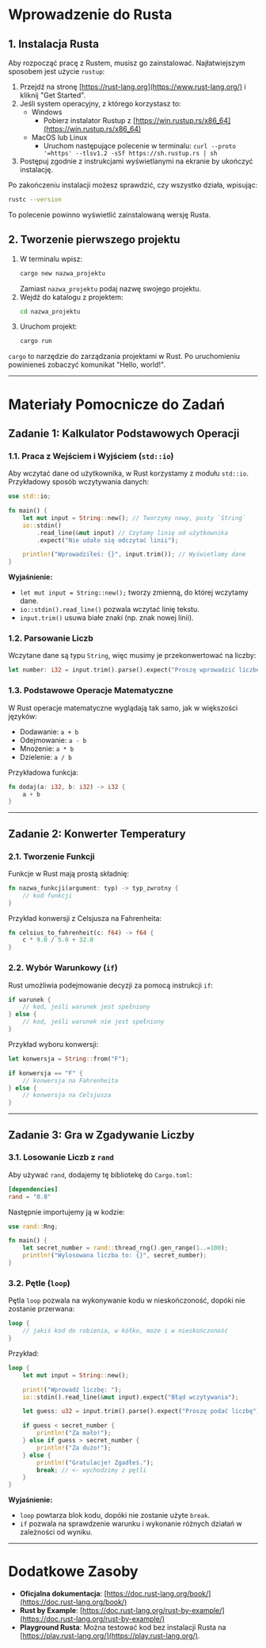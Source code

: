 
# Wprowadzenie do Rusta

## 1. Instalacja Rusta

Aby rozpocząć pracę z Rustem, musisz go zainstalować. Najłatwiejszym sposobem jest użycie `rustup`:

1. Przejdź na stronę [https://rust-lang.org](https://www.rust-lang.org/) i kliknij "Get Started".
2. Jeśli system operacyjny, z którego korzystasz to:
    - Windows
      - Pobierz instalator Rustup z [https://win.rustup.rs/x86_64](https://win.rustup.rs/x86_64)
    - MacOS lub Linux
      - Uruchom następujące polecenie w terminalu: `curl --proto '=https' --tlsv1.2 -sSf https://sh.rustup.rs | sh`
3. Postępuj zgodnie z instrukcjami wyświetlanymi na ekranie by ukończyć instalację.

Po zakończeniu instalacji możesz sprawdzić, czy wszystko działa, wpisując:
```bash
rustc --version
```

To polecenie powinno wyświetlić zainstalowaną wersję Rusta.

## 2. Tworzenie pierwszego projektu

1. W terminalu wpisz:
   ```bash
   cargo new nazwa_projektu
   ```
   Zamiast `nazwa_projektu` podaj nazwę swojego projektu.
2. Wejdź do katalogu z projektem:
   ```bash
   cd nazwa_projektu
   ```
3. Uruchom projekt:
   ```bash
   cargo run
   ```

`cargo` to narzędzie do zarządzania projektami w Rust. Po uruchomieniu powinieneś zobaczyć komunikat "Hello, world!".

---

# Materiały Pomocnicze do Zadań

## Zadanie 1: Kalkulator Podstawowych Operacji

### 1.1. Praca z Wejściem i Wyjściem (`std::io`)

Aby wczytać dane od użytkownika, w Rust korzystamy z modułu `std::io`. Przykładowy sposób wczytywania danych:

```rust
use std::io;

fn main() {
    let mut input = String::new(); // Tworzymy nowy, pusty `String`
    io::stdin()
        .read_line(&mut input) // Czytamy linię od użytkownika
        .expect("Nie udało się odczytać linii");

    println!("Wprowadziłeś: {}", input.trim()); // Wyświetlamy dane
}
```

**Wyjaśnienie:**
- `let mut input = String::new();` tworzy zmienną, do której wczytamy dane.
- `io::stdin().read_line()` pozwala wczytać linię tekstu.
- `input.trim()` usuwa białe znaki (np. znak nowej linii).

### 1.2. Parsowanie Liczb

Wczytane dane są typu `String`, więc musimy je przekonwertować na liczby:
```rust
let number: i32 = input.trim().parse().expect("Proszę wprowadzić liczbę");
```

### 1.3. Podstawowe Operacje Matematyczne

W Rust operacje matematyczne wyglądają tak samo, jak w większości języków:
- Dodawanie: `a + b`
- Odejmowanie: `a - b`
- Mnożenie: `a * b`
- Dzielenie: `a / b`

Przykładowa funkcja:
```rust
fn dodaj(a: i32, b: i32) -> i32 {
    a + b
}
```

---

## Zadanie 2: Konwerter Temperatury

### 2.1. Tworzenie Funkcji

Funkcje w Rust mają prostą składnię:
```rust
fn nazwa_funkcji(argument: typ) -> typ_zwrotny {
    // kod funkcji
}
```

Przykład konwersji z Celsjusza na Fahrenheita:
```rust
fn celsius_to_fahrenheit(c: f64) -> f64 {
    c * 9.0 / 5.0 + 32.0
}
```

### 2.2. Wybór Warunkowy (`if`)

Rust umożliwia podejmowanie decyzji za pomocą instrukcji `if`:
```rust
if warunek {
    // kod, jeśli warunek jest spełniony
} else {
    // kod, jeśli warunek nie jest spełniony
}
```

Przykład wyboru konwersji:
```rust
let konwersja = String::from("F");

if konwersja == "F" {
    // konwersja na Fahrenheita
} else {
    // konwersja na Celsjusza
}
```

---

## Zadanie 3: Gra w Zgadywanie Liczby

### 3.1. Losowanie Liczb z `rand`

Aby używać `rand`, dodajemy tę bibliotekę do `Cargo.toml`:
```toml
[dependencies]
rand = "0.8"
```

Następnie importujemy ją w kodzie:
```rust
use rand::Rng;

fn main() {
    let secret_number = rand::thread_rng().gen_range(1..=100);
    println!("Wylosowana liczba to: {}", secret_number);
}
```

### 3.2. Pętle (`loop`)

Pętla `loop` pozwala na wykonywanie kodu w nieskończoność, dopóki nie zostanie przerwana:
```rust
loop {
    // jakiś kod do robienia, w kółko, może i w nieskończoność
}
```

Przykład:
```rust
loop {
    let mut input = String::new();

    print!("Wprowadź liczbę: ");
    io::stdin().read_line(&mut input).expect("Błąd wczytywania");

    let guess: u32 = input.trim().parse().expect("Proszę podać liczbę");

    if guess < secret_number {
        println!("Za mało!");
    } else if guess > secret_number {
        println!("Za dużo!");
    } else {
        println!("Gratulacje! Zgadłeś.");
        break; // <- wychodzimy z pętli
    }
}
```

**Wyjaśnienie:**
- `loop` powtarza blok kodu, dopóki nie zostanie użyte `break`.
- `if` pozwala na sprawdzenie warunku i wykonanie różnych działań w zależności od wyniku.

---

# Dodatkowe Zasoby

- **Oficjalna dokumentacja**: [https://doc.rust-lang.org/book/](https://doc.rust-lang.org/book/)
- **Rust by Example**: [https://doc.rust-lang.org/rust-by-example/](https://doc.rust-lang.org/rust-by-example/)
- **Playground Rusta**: Można testować kod bez instalacji Rusta na [https://play.rust-lang.org/](https://play.rust-lang.org/).